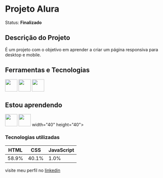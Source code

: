 # Projeto Alura
 Status: **Finalizado**
 
  ## Descrição do Projeto
   <p>É um projeto com o objetivo em aprender a criar um página responsiva para desktop e mobile.</p>
 
 ## Ferramentas e Tecnologias
 <img src="https://cdn.jsdelivr.net/gh/devicons/devicon/icons/git/git-original.svg" width="40" height="40"> <img src="https://cdn.jsdelivr.net/gh/devicons/devicon/icons/vscode/vscode-original.svg" width="40" height="40"/> 
 <img src="https://cdn.jsdelivr.net/gh/devicons/devicon/icons/javascript/javascript-original.svg" width="40" height="40">
          
 
 
 ## Estou aprendendo
 <img src="https://cdn.jsdelivr.net/gh/devicons/devicon/icons/html5/html5-original-wordmark.svg" width="40" height="40">  <img src="https://cdn.jsdelivr.net/gh/devicons/devicon/icons/css3/css3-original-wordmark.svg" width="40" height="40"> width="40" height="40">
 
 ### Tecnologias utilizadas
  HTML| CSS | JavaScript 
  ---|---| ---|
  58.9%|40.1%|1.0%|
  
  visite meu perfil no [linkedin](https://www.linkedin.com/in/bruno-gomes-064383251/)
